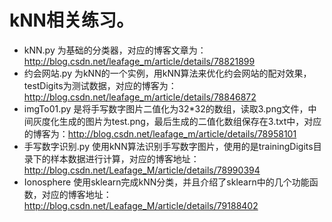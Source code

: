 # kNN相关练习。
 - kNN.py   为基础的分类器，对应的博客文章为：http://blog.csdn.net/leafage_m/article/details/78821899
 - 约会网站.py  为kNN的一个实例，用kNN算法来优化约会网站的配对效果，testDigits为测试数据，对应的博客为：http://blog.csdn.net/leafage_m/article/details/78846872
 - imgTo01.py   是将手写数字图片二值化为32*32的数组，读取3.png文件，中间灰度化生成的图片为test.png，最后生成的二值化数组保存在3.txt中，对应的博客为：http://blog.csdn.net/leafage_m/article/details/78958101
 - 手写数字识别.py    使用kNN算法识别手写数字图片，使用的是trainingDigits目录下的样本数据进行计算，对应的博客地址：http://blog.csdn.net/Leafage_M/article/details/78990394
 - Ionosphere 使用sklearn完成kNN分类，并且介绍了sklearn中的几个功能函数，对应的博客地址：http://blog.csdn.net/Leafage_M/article/details/79188402